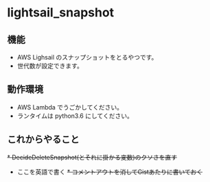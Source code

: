 # lightsail_snapshot

## 機能
* AWS Lighsail のスナップショットをとるやつです。
* 世代数が設定できます。

## 動作環境
* AWS Lambda でうごかしてください。
* ランタイムは python3.6 にしてください。

## これからやること
~~* DecideDeleteSnapshot(とそれに掛かる変数)のクソさを直す~~
* ここを英語で書く
~~* コメントアウトを消してGistあたりに書いておく~~
